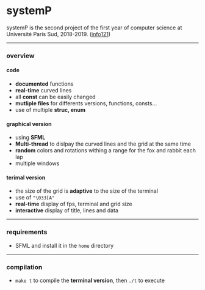 # systemP

systemP is the second project of the first year of computer science at Université Paris Sud, 2018-2019. ([info121](https://www.lri.fr/~hivert/COURS/Info121/projet-lapins.pdf))

---
### overview

#### code
* **documented** functions
* **real-time** curved lines
* all **const** can be easily changed
* **mutliple files** for differents versions, functions, consts...
* use of multiple **struc, enum**

#### graphical version
* using **SFML**
* **Multi-thread** to dislpay the curved lines and the grid at the same time
* **random** colors and rotations withing a range for the fox and rabbit each lap 
* multiple windows

#### terimal version
* the size of the grid is **adaptive** to the size of the terminal
* use of ```"\033[A"```
* **real-time** display of fps, terminal and grid size
* **interactive** display of title, lines and data 

---
### requirements

* SFML and install it in the `home` directory

---
### compilation

* `make t` to compile the **terminal version**, then `./t` to execute
